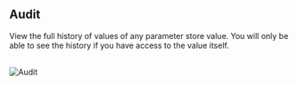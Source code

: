 ## Audit

View the full history of values of any parameter store value. You will only be able to see the history if you have access
to the value itself. 

<br/>![Audit](/images/gifs/audit.gif)<br/>